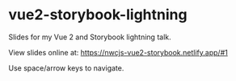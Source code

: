 # vue2-storybook-lightning

Slides for my Vue 2 and Storybook lightning talk.

View slides online at: https://nwcjs-vue2-storybook.netlify.app/#1

Use space/arrow keys to navigate.
